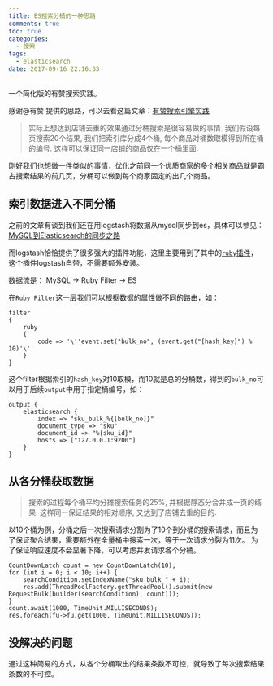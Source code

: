 ```yaml
---
title: ES搜索分桶的一种思路
comments: true
toc: true
categories:
  - 搜索
tags:
  - elasticsearch
date: 2017-09-16 22:16:33
---
```

一个简化版的有赞搜索实践。
<!-- more -->
感谢@有赞 提供的思路，可以去看这篇文章：[有赞搜索引擎实践](http://tech.youzan.com/you_zan_searchengine2/)

>实际上想达到店铺去重的效果通过分桶搜索是很容易做的事情. 我们假设每页搜索20个结果, 我们把索引库分成4个桶, 每个商品对桶数取模得到所在桶的编号. 这样可以保证同一店铺的商品仅在一个桶里面.

刚好我们也想做一件类似的事情，优化之前同一个优质商家的多个相关商品就是霸占搜索结果的前几页，分桶可以做到每个商家固定的出几个商品。

## 索引数据进入不同分桶

之前的文章有谈到我们还在用logstash将数据从mysql同步到es，具体可以参见：[MySQL到Elasticsearch的同步之路](http://suclogger.me/MySQL到Elasticsearch的同步之路/)

而logstash恰恰提供了很多强大的插件功能，这里主要用到了其中的[`ruby`插件](https://www.elastic.co/guide/en/logstash/current/plugins-filters-ruby.html)，这个插件logstash自带，不需要额外安装。

数据流是： MySQL -> Ruby Filter -> ES

在`Ruby Filter`这一层我们可以根据数据的属性做不同的路由，如：

```
filter
{
    ruby
    {
        code => '\''event.set("bulk_no", (event.get("[hash_key]") % 10)'\''
    }
}
```

这个filter根据索引的`hash_key`对10取模，而10就是总的分桶数，得到的`bulk_no`可以用于后续`output`中用于指定桶编号，如：

```
output {
    elasticsearch {
        index => "sku_bulk_%{[bulk_no]}"
        document_type => "sku"
        document_id => "%{sku_id}"
        hosts => ["127.0.0.1:9200"]
    }
}
```

## 从各分桶获取数据

>搜索的过程每个桶平均分摊搜索任务的25%, 并根据静态分合并成一页的结果. 这样同一保证结果的相对顺序, 又达到了店铺去重的目的.

以10个桶为例，分桶之后一次搜索请求分割为了10个到分桶的搜索请求，而且为了保证聚合结果，需要额外在全量桶中搜索一次，等于一次请求分裂为11次。
 为了保证响应速度不会显著下降，可以考虑并发请求各个分桶。


```
CountDownLatch count = new CountDownLatch(10);
for (int i = 0; i < 10; i++) {
    searchCondition.setIndexName("sku_bulk_" + i);
    res.add(ThreadPoolFactory.getThreadPool().submit(new RequestBulk(builder(searchCondition), count)));
}
count.await(1000, TimeUnit.MILLISECONDS);
res.foreach(fu->fu.get(1000, TimeUnit.MILLISECONDS));
```


## 没解决的问题

通过这种简易的方式，从各个分桶取出的结果条数不可控，就导致了每次搜索结果条数的不可控。


